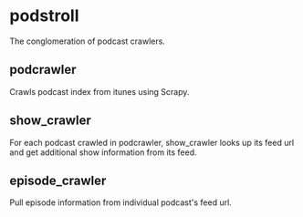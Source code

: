 # podstroll
The conglomeration of podcast crawlers.

## podcrawler
Crawls podcast index from itunes using Scrapy.

## show_crawler
For each podcast crawled in podcrawler, show_crawler looks up its feed url and get additional show information from its feed.

## episode_crawler
Pull episode information from individual podcast's feed url.